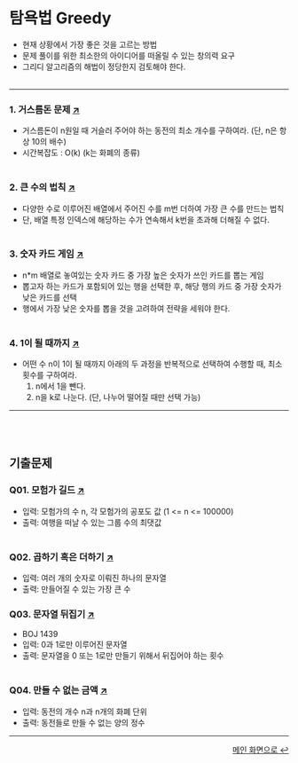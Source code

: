 # 탐욕법 Greedy
- 현재 상황에서 가장 좋은 것을 고르는 방법
- 문제 풀이를 위한 최소한의 아이디어를 떠올릴 수 있는 창의력 요구
- 그리디 알고리즘의 해법이 정당한지 검토해야 한다.
<br></br>  
---
### 1. 거스름돈 문제 [↗](https://github.com/100g-dev/Coding_Test/blob/main/Greedy/change.py)
- 거스름돈이 n원일 때 거슬러 주어야 하는 동전의 최소 개수를 구하여라. (단, n은 항상 10의 배수)
- 시간복잡도 : O(k)  (k는 화폐의 종류)
<br></br>  
### 2. 큰 수의 법칙 [↗](https://github.com/100g-dev/Coding_Test/blob/main/Greedy/large_number_rule.py)
- 다양한 수로 이루어진 배열에서 주어진 수를 m번 더하여 가장 큰 수를 만드는 법칙
- 단, 배열 특정 인덱스에 해당하는 수가 연속해서 k번을 초과해 더해질 수 없다.
<br></br>  
### 3. 숫자 카드 게임 [↗](https://github.com/100g-dev/Coding_Test/blob/main/Greedy/card_game.py)
- n*m 배열로 놓여있는 숫자 카드 중 가장 높은 숫자가 쓰인 카드를 뽑는 게임
- 뽑고자 하는 카드가 포함되어 있는 행을 선택한 후, 해당 행의 카드 중 가장 숫자가 낮은 카드를 선택
- 행에서 가장 낮은 숫자를 뽑을 것을 고려하여 전략을 세워야 한다.
<br></br>  
### 4. 1이 될 때까지 [↗](https://github.com/100g-dev/Coding_Test/blob/main/Greedy/until1.py)
- 어떤 수 n이 1이 될 때까지 아래의 두 과정을 반복적으로 선택하여 수행할 때, 최소 횟수를 구하여라.
  1. n에서 1을 뺀다.
  2. n을 k로 나눈다. (단, 나누어 떨어질 때만 선택 가능)
---
<br></br>
## 기출문제

### Q01. 모험가 길드 [↗](https://github.com/100g-dev/Coding_Test/blob/main/Greedy/q01.py)
- 입력: 모험가의 수 n, 각 모험가의 공포도 값 (1 <= n <= 100000)
- 출력: 여행을 떠날 수 있는 그룹 수의 최댓값
<br></br>
### Q02. 곱하기 혹은 더하기 [↗](https://github.com/100g-dev/Coding_Test/blob/main/Greedy/q02.py)
- 입력: 여러 개의 숫자로 이뤄진 하나의 문자열
- 출력: 만들어질 수 있는 가장 큰 수
### Q03. 문자열 뒤집기 [↗](https://github.com/100g-dev/Coding_Test/blob/main/Greedy/q03.py)
- BOJ 1439
- 입력: 0과 1로만 이루어진 문자열
- 출력: 문자열을 0 또는 1로만 만들기 위해서 뒤집어야 하는 횟수
<br></br>
### Q04. 만들 수 없는 금액 [↗](https://github.com/100g-dev/Coding_Test/blob/main/Greedy/q04.py)
- 입력: 동전의 개수 n과 n개의 화폐 단위
- 출력: 동전들로 만들 수 없는 양의 정수 
---
<div align="right"><a href="https://github.com/100g-dev/Coding_Test">메인 화면으로 ↩</a></div>
